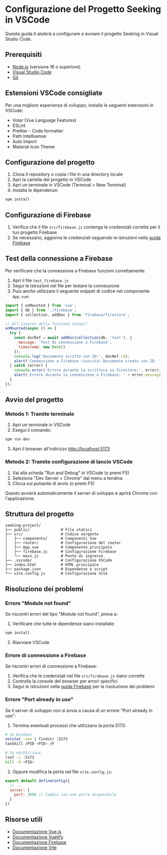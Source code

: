 # Configurazione del Progetto Seeking in VSCode

Questa guida ti aiuterà a configurare e avviare il progetto Seeking in Visual Studio Code.

## Prerequisiti

- [Node.js](https://nodejs.org/) (versione 16 o superiore)
- [Visual Studio Code](https://code.visualstudio.com/)
- [Git](https://git-scm.com/)

## Estensioni VSCode consigliate

Per una migliore esperienza di sviluppo, installa le seguenti estensioni in VSCode:

- Volar (Vue Language Features)
- ESLint
- Prettier - Code formatter
- Path Intellisense
- Auto Import
- Material Icon Theme

## Configurazione del progetto

1. Clona il repository o copia i file in una directory locale
2. Apri la cartella del progetto in VSCode
3. Apri un terminale in VSCode (Terminal > New Terminal)
4. Installa le dipendenze:

```bash
npm install
```

## Configurazione di Firebase

1. Verifica che il file `src/firebase.js` contenga le credenziali corrette per il tuo progetto Firebase
2. Se necessario, aggiorna le credenziali seguendo le istruzioni nella [guida Firebase](./guida_firebase.md)

## Test della connessione a Firebase

Per verificare che la connessione a Firebase funzioni correttamente:

1. Apri il file `test_firebase.js`
2. Segui le istruzioni nel file per testare la connessione
3. Puoi anche utilizzare il seguente snippet di codice nel componente `App.vue`:

```javascript
import { onMounted } from 'vue';
import { db } from './firebase';
import { collection, addDoc } from 'firebase/firestore';

// All'interno della funzione setup()
onMounted(async () => {
  try {
    const docRef = await addDoc(collection(db, 'test'), {
      message: 'Test di connessione a Firebase',
      timestamp: new Date()
    });
    console.log('Documento scritto con ID:', docRef.id);
    alert('Connessione a Firebase riuscita! Documento creato con ID: ' + docRef.id);
  } catch (error) {
    console.error('Errore durante la scrittura su Firestore:', error);
    alert('Errore durante la connessione a Firebase: ' + error.message);
  }
});
```

## Avvio del progetto

### Metodo 1: Tramite terminale

1. Apri un terminale in VSCode
2. Esegui il comando:

```bash
npm run dev
```

3. Apri il browser all'indirizzo [http://localhost:5173](http://localhost:5173)

### Metodo 2: Tramite configurazione di lancio VSCode

1. Vai alla scheda "Run and Debug" in VSCode (o premi F5)
2. Seleziona "Dev Server + Chrome" dal menu a tendina
3. Clicca sul pulsante di avvio (o premi F5)

Questo avvierà automaticamente il server di sviluppo e aprirà Chrome con l'applicazione.

## Struttura del progetto

```
seeking-project/
├── public/              # File statici
├── src/                 # Codice sorgente
│   ├── components/      # Componenti Vue
│   ├── router/          # Configurazione del router
│   ├── App.vue          # Componente principale
│   ├── firebase.js      # Configurazione Firebase
│   └── main.js          # Punto di ingresso
├── .vscode/             # Configurazione VSCode
├── index.html           # HTML principale
├── package.json         # Dipendenze e script
└── vite.config.js       # Configurazione Vite
```

## Risoluzione dei problemi

### Errore "Module not found"

Se riscontri errori del tipo "Module not found", prova a:

1. Verificare che tutte le dipendenze siano installate:

```bash
npm install
```

2. Riavviare VSCode

### Errore di connessione a Firebase

Se riscontri errori di connessione a Firebase:

1. Verifica che le credenziali nel file `src/firebase.js` siano corrette
2. Controlla la console del browser per errori specifici
3. Segui le istruzioni nella [guida Firebase](./guida_firebase.md) per la risoluzione dei problemi

### Errore "Port already in use"

Se il server di sviluppo non si avvia a causa di un errore "Port already in use":

1. Termina eventuali processi che utilizzano la porta 5173:

```bash
# Su Windows
netstat -ano | findstr :5173
taskkill /PID <PID> /F

# Su macOS/Linux
lsof -i :5173
kill -9 <PID>
```

2. Oppure modifica la porta nel file `vite.config.js`:

```javascript
export default defineConfig({
  // ...
  server: {
    port: 3000 // Cambia con una porta disponibile
  }
})
```

## Risorse utili

- [Documentazione Vue.js](https://vuejs.org/)
- [Documentazione Vuetify](https://vuetifyjs.com/)
- [Documentazione Firebase](https://firebase.google.com/docs)
- [Documentazione Vite](https://vitejs.dev/)

